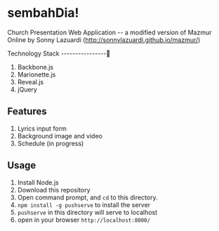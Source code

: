 sembahDia!
======

Church Presentation Web Application -- a modified version of Mazmur Online by Sonny Lazuardi (http://sonnylazuardi.github.io/mazmur/)

Technology Stack
----------------

1. Backbone.js
2. Marionette.js
3. Reveal.js
4. jQuery

Features
--------
1. Lyrics input form
2. Background image and video
3. Schedule (in progress)

Usage
-----

1. Install Node.js
2. Download this repository
3. Open command prompt, and `cd` to this directory.
4. `npm install -g pushserve` to install the server
5. `pushserve` in this directory will serve to localhost
6. open in your browser `http://localhost:8000/`

